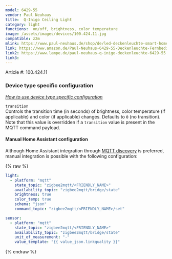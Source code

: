 ```yaml
---
model: 6429-55
vendor: Paul Neuhaus 
title:  Q-Inigo Ceiling Light
category: light
functions:  on/off, brightness, color temperature
image: /assets/images/devices/100.424.11.jpg
compatible: z2m
mlink: https://www.paul-neuhaus.de/shop/de/led-deckenleuchte-smart-home-alexa-tauglich-100-424-11.html
link: https://www.amazon.de/Paul-Neuhaus-6429-55-Deckenleuchte-Fernbedienung/dp/B01LREQN9Y
link2: https://www.lampe.de/paul-neuhaus-q-inigo-deckenleuchte-6429-55.html
link3: 
---
```

Article #: 100.424.11  

### Device type specific configuration
*[How to use device type specific configuration](https://www.zigbee2mqtt.io/information/configuration)*


`transition`   
Controls the transition time (in seconds) of brightness,
color temperature (if applicable) and color (if applicable) changes. Defaults to `0` (no transition).
Note that this value is overridden if a `transition` value is present in the MQTT command payload.


#### Manual Home Assistant configuration
Although Home Assistant integration through [MQTT discovery](https://www.zigbee2mqtt.io/integration/home_assistant) is preferred,
manual integration is possible with the following configuration:


{% raw %}
```yaml
light:
  - platform: "mqtt"
    state_topic: "zigbee2mqtt/<FRIENDLY_NAME>"
    availability_topic: "zigbee2mqtt/bridge/state"
    brightness: true
    color_temp: true
    schema: "json"
    command_topic: "zigbee2mqtt/<FRIENDLY_NAME>/set"

sensor:
  - platform: "mqtt"
    state_topic: "zigbee2mqtt/<FRIENDLY_NAME>"
    availability_topic: "zigbee2mqtt/bridge/state"
    unit_of_measurement: "-"
    value_template: "{{ value_json.linkquality }}"
```
{% endraw %}


